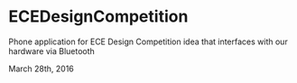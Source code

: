 # ECEDesignCompetition
Phone application for ECE Design Competition idea that interfaces with our hardware via Bluetooth

March 28th, 2016
